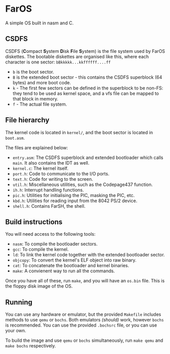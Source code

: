 # FarOS
A simple OS built in nasm and C.

## CSDFS
CSDFS (**C**ompact **S**ystem **D**isk **F**ile **S**ystem) is the file system used by FarOS diskettes. The bootable diskettes are organised like this, where each character is one sector:
`bBkkkkk...kkffffff....ff`
- `b` is the boot sector.
- `B` is the extended boot sector - this contains the CSDFS superblock (64 bytes) and more boot code.
- `k` - The first few sectors can be defined in the superblock to be non-FS: they tend to be used as kernel space, and a vfs file can be mapped to that block in memory.
- `f` - The actual file system.

## File hierarchy
The kernel code is located in `kernel/`, and the boot sector is located in `boot.asm`.

The files are explained below: 
- `entry.asm`: The CSDFS superblock and extended bootloader which calls `main`. It also contains the IDT as well.
- `kernel.c`: The kernel itself.
- `port.h`: Code to communicate to the I/O ports.
- `text.h`: Code for writing to the screen.
- `util.h`: Miscellaneous utilities, such as the Codepage437 function.
- `ih.h`: Interrupt handling functions.
- `pic.h`: Utilities for initialising the PIC, masking the PIC, etc.
- `kbd.h`: Utilities for reading input from the 8042 PS/2 device.
- `shell.h`: Contains FarSH, the shell.

## Build instructions
You will need access to the following tools:

- `nasm`: To compile the bootloader sectors.
- `gcc`: To compile the kernel.
- `ld`: To link the kernel code together with the extended bootloader sector.
- `objcopy`: To convert the kernel's ELF object into raw binary.
- `cat`: To concatenate the bootloader and kernel binaries.
- `make`: A convienent way to run all the commands.

Once you have all of these, run `make`, and you will have an `os.bin` file. This is the floppy disk image of the OS.

## Running
You can use any hardware or emulator, but the provided `Makefile` includes methods to use `qemu` or `bochs`. Both emulators *(should)* work, however `bochs` is recommended. You can use the provided `.bochsrc` file, or you can use your own.

To build the image and use `qemu` or `bochs` simultaneously, run `make qemu` and `make bochs` respectively.
